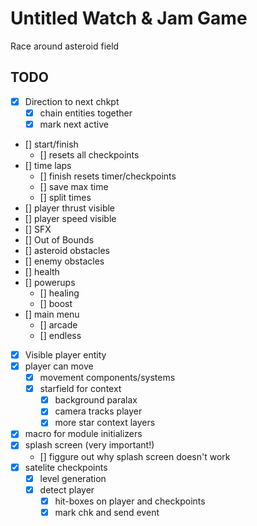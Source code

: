 # Untitled Watch & Jam Game

Race around asteroid field


## TODO
- [x] Direction to next chkpt
  - [x] chain entities together
  - [x] mark next active
- [] start/finish
  - [] resets all checkpoints
- [] time laps
  - [] finish resets timer/checkpoints
  - [] save max time
  - [] split times
- [] player thrust visible
- [] player speed visible
- [] SFX
- [] Out of Bounds
- [] asteroid obstacles
- [] enemy obstacles
- [] health
- [] powerups
  - [] healing
  - [] boost
- [] main menu
  - [] arcade
  - [] endless
- [x] Visible player entity
- [x] player can move
  - [x] movement components/systems
  - [x] starfield for context
    - [x] background paralax
    - [x] camera tracks player
    - [x] more star context layers
- [x] macro for module initializers
- [x] splash screen (very important!)
  - [] figgure out why splash screen doesn't work
- [x] satelite checkpoints
  - [x] level generation
  - [x] detect player
    - [x] hit-boxes on player and checkpoints
    - [x] mark chk and send event